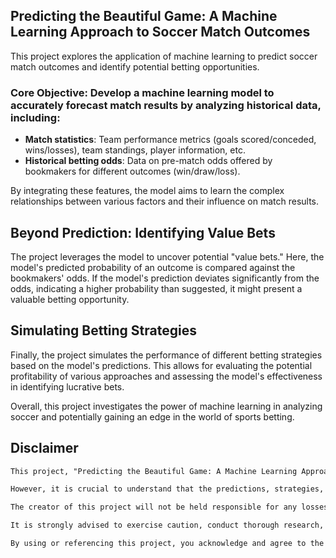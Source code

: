 ## Predicting the Beautiful Game: A Machine Learning Approach to Soccer Match Outcomes

This project explores the application of machine learning to predict soccer match outcomes and identify potential betting opportunities.

### Core Objective: Develop a machine learning model to accurately forecast match results by analyzing historical data, including:

- **Match statistics**: Team performance metrics (goals scored/conceded, wins/losses), team standings, player information, etc.
- **Historical betting odds**: Data on pre-match odds offered by bookmakers for different outcomes (win/draw/loss).

By integrating these features, the model aims to learn the complex relationships between various factors and their influence on match results.

## Beyond Prediction: Identifying Value Bets

The project leverages the model to uncover potential "value bets." Here, the model's predicted probability of an outcome is compared against the bookmakers' odds. If the model's prediction deviates significantly from the odds, indicating a higher probability than suggested, it might present a valuable betting opportunity.

## Simulating Betting Strategies

Finally, the project simulates the performance of different betting strategies based on the model's predictions. This allows for evaluating the potential profitability of various approaches and assessing the model's effectiveness in identifying lucrative bets.

Overall, this project investigates the power of machine learning in analyzing soccer and potentially gaining an edge in the world of sports betting.



## Disclaimer
```diff
This project, "Predicting the Beautiful Game: A Machine Learning Approach to Soccer Match Outcomes," is intended solely for educational and research purposes. It serves as a demonstration of applying machine learning techniques to analyze soccer match data and explore potential betting opportunities.

However, it is crucial to understand that the predictions, strategies, and simulations presented in this project should not be used as a basis for actual betting or gambling activities. The results and findings are purely for illustrative purposes and do not guarantee any real-world outcomes or financial gains.

The creator of this project will not be held responsible for any losses, damages, or consequences that may arise from the misuse or misinterpretation of the information provided. Any decision to engage in betting or gambling activities based on the project's outputs is solely at the user's own risk.

It is strongly advised to exercise caution, conduct thorough research, and consult with professionals before making any real-world betting or gambling decisions. The project's purpose is to explore the potential applications of machine learning in sports analytics and should not be treated as a definitive guide for betting strategies or financial advice.

By using or referencing this project, you acknowledge and agree to the terms of this disclaimer and assume full responsibility for your actions and any resulting consequences.
```
